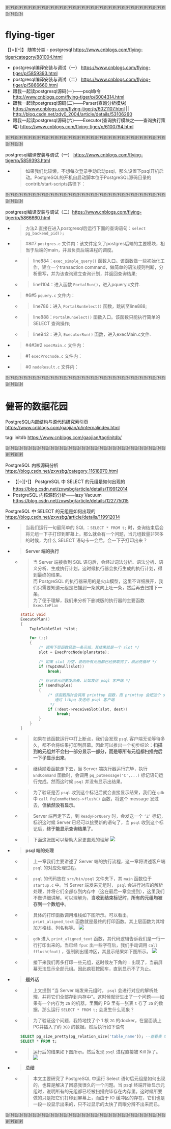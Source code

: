 
:u5272::u5272::u5272::u5272::u5272::u5272::u5272::u5272::u5272::u5272::u5272::u5272::u5272::u5272::u5272::u5272::u5272::u5272::u5272::u5272::u5272::u5272::u5272::u5272::u5272::u5272::u5272::u5272::u5272::u5272::u5272::u5272::u5272::u5272::u5272::u5272::u5272::u5272::u5272::u5272:

# flying-tiger

【[:star:][`*`]】 随笔分类 - postgresql https://www.cnblogs.com/flying-tiger/category/881004.html
- postgresql编译安装与调试（一） https://www.cnblogs.com/flying-tiger/p/5859393.html
- postgresql编译安装与调试（二） https://www.cnblogs.com/flying-tiger/p/5866660.html
- 跟我一起读postgresql源码(一)——psql命令 http://www.cnblogs.com/flying-tiger/p/6004314.html
- 跟我一起读postgresql源码(二)——Parser(查询分析模块) https://www.cnblogs.com/flying-tiger/p/6021107.html || http://blog.csdn.net/zdy0_2004/article/details/53106260
- 跟我一起读postgresql源码(六)——Executor(查询执行模块之——查询执行策略) https://www.cnblogs.com/flying-tiger/p/6100794.html

:u5272::u5272::u5272::u5272::u5272::u5272::u5272::u5272::u5272::u5272::u5272::u5272::u5272::u5272::u5272::u5272::u5272::u5272::u5272::u5272::u5272::u5272::u5272::u5272::u5272::u5272::u5272::u5272::u5272::u5272::u5272::u5272::u5272::u5272::u5272::u5272::u5272::u5272::u5272::u5272:

postgresql编译安装与调试（一） https://www.cnblogs.com/flying-tiger/p/5859393.html
- > 如果我们比较懒，不想每次登录手动启动psql，那么设置下psql开机启动。PostgreSQL的开机自启动脚本位于PostgreSQL源码目录的contrib/start-scripts路径下：

:u5272::u5272::u5272::u5272::u5272::u5272::u5272::u5272::u5272::u5272::u5272::u5272::u5272::u5272::u5272::u5272::u5272::u5272::u5272::u5272::u5272::u5272::u5272::u5272::u5272::u5272::u5272::u5272::u5272::u5272::u5272::u5272::u5272::u5272::u5272::u5272::u5272::u5272::u5272::u5272:

postgresql编译安装与调试（二）https://www.cnblogs.com/flying-tiger/p/5866660.html
- > 方法2.直接在进入postgresql后运行下面的查询语句：`select pg_backend_pid();`
- > #8#7 `postgres.c` 文件内：该文件定义了postgres后端的主要模块，相当于后端的main，并且负责后端进程的调度。
  * > line884：`exec_simple_query()` 函数入口。该函数做一些初始化工作，建立一个transaction command，做简单的语法规则判断，分析重写，并为该查询建立查询计划，并返回查询结果;
  * > line1104：进入函数 `PortalRun()`，进入pquery.c文件.
- > #6#5 `pquery.c` 文件内：
  * > line786：进入 `PortalRunSelect()` 函数，跳转至line888;
  * > line888：`PortalRunSelect()` 函数入口。该函数只能执行简单的 SELECT 查询操作;
  * > line942：进入 `ExecutorRun()` 函数，进入execMain.c文件.
- > #4#3#2 `execMain.c` 文件内：
- > #1 `execProcnode.c` 文件内：
- > #0 `nodeResult.c` 文件内：

:u5272::u5272::u5272::u5272::u5272::u5272::u5272::u5272::u5272::u5272::u5272::u5272::u5272::u5272::u5272::u5272::u5272::u5272::u5272::u5272::u5272::u5272::u5272::u5272::u5272::u5272::u5272::u5272::u5272::u5272::u5272::u5272::u5272::u5272::u5272::u5272::u5272::u5272::u5272::u5272:

# 健哥的数据花园

PostgreSQL内部结构与源代码研究索引页 https://www.cnblogs.com/gaojian/p/internalindex.html

tag: initdb https://www.cnblogs.com/gaojian/tag/initdb/

:u5272::u5272::u5272::u5272::u5272::u5272::u5272::u5272::u5272::u5272::u5272::u5272::u5272::u5272::u5272::u5272::u5272::u5272::u5272::u5272::u5272::u5272::u5272::u5272::u5272::u5272::u5272::u5272::u5272::u5272::u5272::u5272::u5272::u5272::u5272::u5272::u5272::u5272::u5272::u5272:

PostgreSQL 内核源码分析 https://blog.csdn.net/zxwsbg/category_11618970.html
- 【[:star:][`*`]】 PostgreSQL 中 SELECT 的元组是如何出现的 https://blog.csdn.net/zxwsbg/article/details/119912014
- PostgreSQL 内核源码分析——lazy Vacuum https://blog.csdn.net/zxwsbg/article/details/122775015

PostgreSQL 中 SELECT 的元组是如何出现的 https://blog.csdn.net/zxwsbg/article/details/119912014
- > 当我们运行一句最简单的 SQL ：`SELECT * FROM t;` 时，查询结束后会将元组一下子打印到屏幕上。那么就会有一个问题，当元组数量非常多的时候，为什么 SELECT 语句卡一会后，会一下子打印出来？
- > **Server 端的执行**
  * > 当 Server 端接收到 SQL 语句后，会经过词法分析、语法分析、语义分析、生成执行计划，这时候执行器会执行生成的执行计划，得到最终的结果。 <br> 而 PostgreSQL 的执行器采用的是火山模型，这里不详细展开，我们只需要知道元组是扫描到一条就向上吐一条，然后再去扫描下一条。 <br> 为了便于理解，我们来分析下删减版的执行器的主要函数 `ExecutePlan`
    ```c
    static void
    ExecutePlan()
    {
    	TupleTableSlot *slot;

    	for (;;)
    	{
    		/* 调用下层函数获取一条元组，其结果就是一个 slot */
    		slot = ExecProcNode(planstate);
    		
    		/* 如果 slot 为空，说明所有元组都已经获取完了，跳出死循环 */
    		if (TupIsNull(slot))
    			break;
    			
    		/* 标记该元组要发出去，比如发给 psql 客户端 */
    		if (sendTuples)
    		{
    			/* 该函数指针会调用 printtup 函数，而 printtup 会把这个 slot 
    			   通过 libpq 发送给 psql 客户端
    			 */
    			if (!dest->receiveSlot(slot, dest))
    				break;
    		}
    	}
    }
    ```
  * > 如果在该函数运行中打上断点，我们会发现 `psql` 客户端无论等待多久，都不会将结果打印到屏幕。因此可以推出一个初步结论：**扫描到的元组并不会扫一部分显示一部分，而是等所有元组都扫描完后一下子显示出来**。
  * > 继续顺着函数走下去，当 Server 端执行器运行完毕，执行 `EndCommand` 函数时，会调用 `pq_putmessage('C',...)` 标记语句运行完成。然而这时候 `psql` 并没有显示出结果。
  * > 为了验证是否 `psql` 收到这个标记后就会直接显示结果，我们在 `gdb` 中 `call PqCommMethods->flush()` 函数，将这个 message 发过去，**但依然没有显示**。
  * > Server 端再走下去，到 `ReadyForQuery` 时，会发送一个 `‘Z’` 标记，标识这时候 Server 已经可以接受新的语句了，当 `psql` 收到这个标记后，**终于能显示查询结果了**。
  * > 下面这张图可以帮助大家更直观的理解 ![](https://img-blog.csdnimg.cn/2d567e52e8a9420ba0163014c17af30f.png?x-oss-process=image/watermark,type_ZmFuZ3poZW5naGVpdGk,shadow_10,text_Q1NETiBA5oC75oOz546p5LiW5LiN5oGt,size_81,color_FFFFFF,t_70,g_se,x_16)
- > **psql 端的处理**
  * > 上一章我们主要讲述了 Server 端的执行流程，这一章将讲述客户端 `psql` 的对应处理过程。
  * > `psql` 的代码放在 `src/bin/psql` 文件夹下，其 `main` 函数位于 `startup.c` 中。当 Server 端发来元组时， `psql` 会进行对应的解析处理，并将它们全部存到内存中（这在最后一章会提到），这里我们不做详细讲解。可以理解为，**当收到结束标记时，所有的元组均被存到一个数组中**。
  * > 具体的打印函数调用堆栈如下图所示。可以看出，`print_aligned_text` 函数就是最终的打印函数。其上层函数为其增加方格线、列名称等。 ![](https://img-blog.csdnimg.cn/f16131ae4d8a4c1094660d1a8ee49424.png?x-oss-process=image/watermark,type_ZmFuZ3poZW5naGVpdGk,shadow_10,text_Q1NETiBA5oC75oOz546p5LiW5LiN5oGt,size_43,color_FFFFFF,t_70,g_se,x_16)
  * > `gdb` 进入 `print_aligned_text` 函数，其代码逻辑告诉我们是一行一行打印出来的。当已经 `fpuc` 出一些字符后，我们手动调用 `call fflush(fout)` ，强制刷出缓冲区，其显示结果如下图所示。 ![](https://img-blog.csdnimg.cn/1c1d90540df1442bb34158fb7e027e2a.png?x-oss-process=image/watermark,type_ZmFuZ3poZW5naGVpdGk,shadow_10,text_Q1NETiBA5oC75oOz546p5LiW5LiN5oGt,size_51,color_FFFFFF,t_70,g_se,x_16)
  * > 接下来我们再多打印一些元组，这时候左下角的 `:` 出现了，当前屏幕无法显示全部元组。因此疯狂按回车，直到显示不了为止。
- > **题外话**
  * > 上文提到 “当 Server 端发来元组时， `psql` 会进行对应的解析处理，并将它们全部存到内存中”。这时候就衍生出了一个问题——如果有一个内存为 `2G` 的机器，里面的 PG 里有一张表 `t` 存了 `3G` 的数据，那么运行 `SELECT * FROM t;` 会发生什么现象？
  * > 为了验证这个问题，我特地找了个 1 核 `2G` 的docker，在里面装上PG并插入了约 `3GB` 的数据。然后执行如下语句
    ```sql
    SELECT pg_size_pretty(pg_relation_size('table_name')); --查看表 t 的大小
    SELECT * FROM t;
    ```
  * > 运行后的结果如下图所示。然后发现 `psql` 进程直接被 Kill 掉了。 ![](https://img-blog.csdnimg.cn/8aa0e0a42e314b958d3204e18dda969e.png?x-oss-process=image/watermark,type_ZmFuZ3poZW5naGVpdGk,shadow_10,text_Q1NETiBA5oC75oOz546p5LiW5LiN5oGt,size_30,color_FFFFFF,t_70,g_se,x_16)
- > **总结**
  * > 本文主要研究了 PostgreSQL 中运行 Select 语句后元组是如何出现的，也算是解决了困惑我很久的一个问题。当 psql 终端开始显示元组时，说明所有的元组都已经被扫描完毕存在内存里。这时候所要做的只是把它们打印到屏幕上，而由于 IO 缓冲区的存在，它们也是一段一段显示出来的，只不过显示的太快了肉眼分辨不出来而已。

:u5272::u5272::u5272::u5272::u5272::u5272::u5272::u5272::u5272::u5272::u5272::u5272::u5272::u5272::u5272::u5272::u5272::u5272::u5272::u5272::u5272::u5272::u5272::u5272::u5272::u5272::u5272::u5272::u5272::u5272::u5272::u5272::u5272::u5272::u5272::u5272::u5272::u5272::u5272::u5272:
